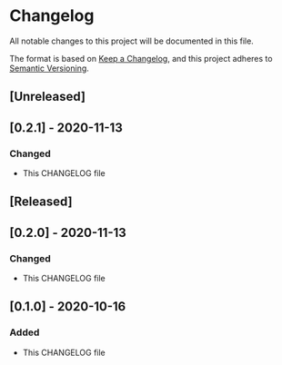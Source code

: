 # Changelog
All notable changes to this project will be documented in this file.

The format is based on [Keep a Changelog](https://keepachangelog.com/en/1.0.0/),
and this project adheres to [Semantic Versioning](https://semver.org/spec/v2.0.0.html).

## [Unreleased]

## [0.2.1] - 2020-11-13
### Changed
- This CHANGELOG file

## [Released]

## [0.2.0] - 2020-11-13
### Changed
- This CHANGELOG file

## [0.1.0] - 2020-10-16
### Added
- This CHANGELOG file
